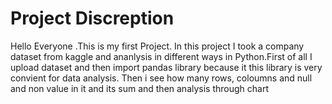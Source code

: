 # Project Discreption
Hello Everyone .This is my first Project.
In this project I took a company dataset from kaggle and ananlysis in different ways in Python.First of all I upload dataset and 
then import pandas library because it this library is very convient for data analysis.
Then i see  how many  rows, coloumns and null and non value in it and its sum  and then analysis through chart
